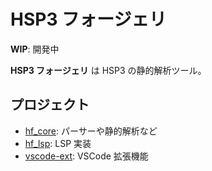 # HSP3 フォージェリ

**WIP**: 開発中

**HSP3 フォージェリ** は HSP3 の静的解析ツール。

## プロジェクト

- [hf_core](./hf_core): パーサーや静的解析など
- [hf_lsp](./hf_lsp): LSP 実装
- [vscode-ext](./vscode-ext): VSCode 拡張機能
